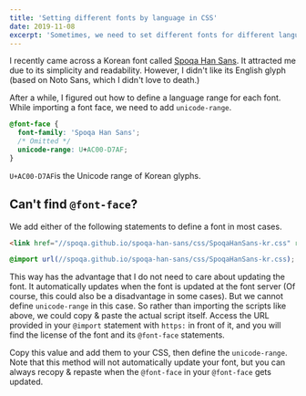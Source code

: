 ```yaml
---
title: 'Setting different fonts by language in CSS'
date: 2019-11-08
excerpt: 'Sometimes, we need to set different fonts for different languages. This article provides a simple method to set the Unicode range for other languages.'
---
```


I recently came across a Korean font called [Spoqa Han Sans](https://spoqa.github.io/spoqa-han-sans/en-US/). It attracted me due to its simplicity and readability. However, I didn't like its English glyph (based on Noto Sans, which I didn't love to death.)

After a while, I figured out how to define a language range for each font. While importing a font face, we need to add `unicode-range`.

```css
@font-face {
  font-family: 'Spoqa Han Sans';
  /* Omitted */
  unicode-range: U+AC00-D7AF;
}
```

`U+AC00-D7AF`is the Unicode range of Korean glyphs.

## **Can't find `@font-face`?**

We add either of the following statements to define a font in most cases.

```html
<link href="//spoqa.github.io/spoqa-han-sans/css/SpoqaHanSans-kr.css" rel="stylesheet" type="text/css" />
```

```css
@import url(//spoqa.github.io/spoqa-han-sans/css/SpoqaHanSans-kr.css);
```

This way has the advantage that I do not need to care about updating the font. It automatically updates when the font is updated at the font server (Of course, this could also be a disadvantage in some cases). But we cannot define `unicode-range` in this case. So rather than importing the scripts like above, we could copy & paste the actual script itself. Access the URL provided in your `@import` statement with `https:` in front of it, and you will find the license of the font and its `@font-face` statements.

Copy this value and add them to your CSS, then define the `unicode-range`. Note that this method will not automatically update your font, but you can always recopy & repaste when the `@font-face` in your `@font-face` gets updated.

